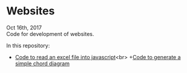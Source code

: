 # Websites
Oct 16th, 2017<br>
Code for development of websites.<br>

In this repository:<br>
  + [Code to read an excel file into javascript](https://github.com/Javierod/Websites/blob/master/ReadingExcelFiles(.xlsx)intoJavaScript.md)<br>
  +[Code to generate a simple chord diagram](https://github.com/Javierod/Websites/blob/master/Chord_Diagram.md)
